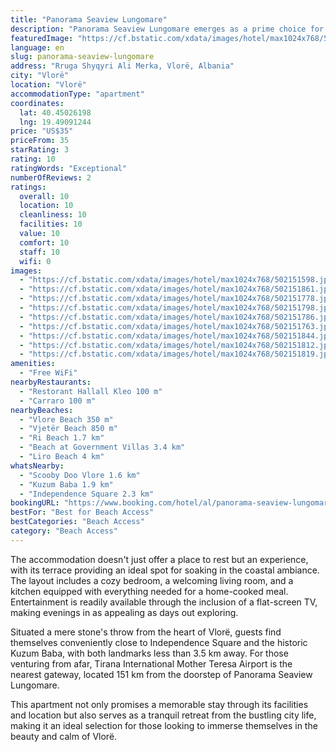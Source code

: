 ```yaml
---
title: "Panorama Seaview Lungomare"
description: "Panorama Seaview Lungomare emerges as a prime choice for travelers seeking a serene getaway in Vlorë, positioned just a short stroll from Vlore Beach and within easy reach of Vjetër Beach."
featuredImage: "https://cf.bstatic.com/xdata/images/hotel/max1024x768/502151598.jpg?k=ee61dfdfff0b0709d3fb8b49f2bbcf0d5975c476ac90240f1b9ccead4efeb1db&o=&hp=1"
language: en
slug: panorama-seaview-lungomare
address: "Rruga Shyqyri Ali Merka, Vlorë, Albania"
city: "Vlorë"
location: "Vlorë"
accommodationType: "apartment"
coordinates:
  lat: 40.45026198
  lng: 19.49091244
price: "US$35"
priceFrom: 35
starRating: 3
rating: 10
ratingWords: "Exceptional"
numberOfReviews: 2
ratings:
  overall: 10
  location: 10
  cleanliness: 10
  facilities: 10
  value: 10
  comfort: 10
  staff: 10
  wifi: 0
images:
  - "https://cf.bstatic.com/xdata/images/hotel/max1024x768/502151598.jpg?k=ee61dfdfff0b0709d3fb8b49f2bbcf0d5975c476ac90240f1b9ccead4efeb1db&o=&hp=1"
  - "https://cf.bstatic.com/xdata/images/hotel/max1024x768/502151861.jpg?k=d0839ea13b25cc6c5a69ddf92f259cacac13f506f1b486a117f02b09f176f990&o=&hp=1"
  - "https://cf.bstatic.com/xdata/images/hotel/max1024x768/502151778.jpg?k=231869a1a6927d42b36a83b06618bb82827fb2c82bcf846a8a4baff83274753a&o=&hp=1"
  - "https://cf.bstatic.com/xdata/images/hotel/max1024x768/502151798.jpg?k=84ad9e99ef2c84a6f23341152158d1f161a60dddfa91780aff656968622be5c2&o=&hp=1"
  - "https://cf.bstatic.com/xdata/images/hotel/max1024x768/502151786.jpg?k=5eff41938a650522f710a3f6d5d680616c7a0976abec87261033b67aa2806522&o=&hp=1"
  - "https://cf.bstatic.com/xdata/images/hotel/max1024x768/502151763.jpg?k=1792bf7f0fa4d5fb556773750e936c60b7ea19f2be6b29bec7c836400a2065f7&o=&hp=1"
  - "https://cf.bstatic.com/xdata/images/hotel/max1024x768/502151844.jpg?k=a71156aa3269cee2d3ab009fed0de6c95a6200d505ffe3e444aa022859ace5ef&o=&hp=1"
  - "https://cf.bstatic.com/xdata/images/hotel/max1024x768/502151812.jpg?k=248c9755113512d6ae452800a5e8983a6a51ec3dde28f389abaeab46e9eb3e0d&o=&hp=1"
  - "https://cf.bstatic.com/xdata/images/hotel/max1024x768/502151819.jpg?k=7bed80ef74f7abcbc43e1a801f4b19de876f6f05e9cc21060f40e3c1945c4d41&o=&hp=1"
amenities:
  - "Free WiFi"
nearbyRestaurants:
  - "Restorant Hallall Kleo 100 m"
  - "Carraro 100 m"
nearbyBeaches:
  - "Vlore Beach 350 m"
  - "Vjetër Beach 850 m"
  - "Ri Beach 1.7 km"
  - "Beach at Government Villas 3.4 km"
  - "Liro Beach 4 km"
whatsNearby:
  - "Scooby Doo Vlore 1.6 km"
  - "Kuzum Baba 1.9 km"
  - "Independence Square 2.3 km"
bookingURL: "https://www.booking.com/hotel/al/panorama-seaview-lungomare.en-gb.html?aid=8035640"
bestFor: "Best for Beach Access"
bestCategories: "Beach Access"
category: "Beach Access"
---
```


The accommodation doesn't just offer a place to rest but an experience, with its terrace providing an ideal spot for soaking in the coastal ambiance. The layout includes a cozy bedroom, a welcoming living room, and a kitchen equipped with everything needed for a home-cooked meal. Entertainment is readily available through the inclusion of a flat-screen TV, making evenings in as appealing as days out exploring.

Situated a mere stone's throw from the heart of Vlorë, guests find themselves conveniently close to Independence Square and the historic Kuzum Baba, with both landmarks less than 3.5 km away. For those venturing from afar, Tirana International Mother Teresa Airport is the nearest gateway, located 151 km from the doorstep of Panorama Seaview Lungomare.

This apartment not only promises a memorable stay through its facilities and location but also serves as a tranquil retreat from the bustling city life, making it an ideal selection for those looking to immerse themselves in the beauty and calm of Vlorë.
